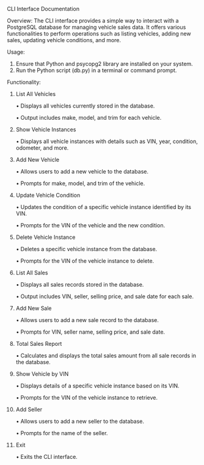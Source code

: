 CLI Interface Documentation

Overview: The CLI interface provides a simple way to interact with a PostgreSQL database for managing vehicle sales data. It offers various functionalities to perform operations such as listing vehicles, adding new sales, updating vehicle conditions, and more.

Usage:
1.	Ensure that Python and psycopg2 library are installed on your system.
2.	Run the Python script (db.py) in a terminal or command prompt.

Functionality:
1.	List All Vehicles

    •	Displays all vehicles currently stored in the database.

  	•	Output includes make, model, and trim for each vehicle.
  	
3.	Show Vehicle Instances

    •	Displays all vehicle instances with details such as VIN, year, condition, odometer, and more.
  
5.	Add New Vehicle
   
    •	Allows users to add a new vehicle to the database.
  
    •	Prompts for make, model, and trim of the vehicle.
  
7.	Update Vehicle Condition
   
    •	Updates the condition of a specific vehicle instance identified by its VIN.
  
    •	Prompts for the VIN of the vehicle and the new condition.
  
9.	Delete Vehicle Instance

    •	Deletes a specific vehicle instance from the database.
  
    •	Prompts for the VIN of the vehicle instance to delete.

10.	List All Sales
    
    •	Displays all sales records stored in the database.
  
    •	Output includes VIN, seller, selling price, and sale date for each sale.
  
12.	Add New Sale
    
    •	Allows users to add a new sale record to the database.
  
    •	Prompts for VIN, seller name, selling price, and sale date.
  
14.	Total Sales Report
    
    •	Calculates and displays the total sales amount from all sale records in the database.
  
16.	Show Vehicle by VIN
    
    •	Displays details of a specific vehicle instance based on its VIN.
  
    • Prompts for the VIN of the vehicle instance to retrieve.
  
18.	Add Seller
    
    •	Allows users to add a new seller to the database.
  
    •	Prompts for the name of the seller.
  
20.	Exit
    
    •	Exits the CLI interface.
